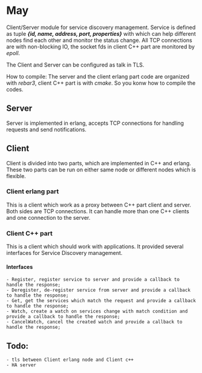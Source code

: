 # May

Client/Server module for service discovery management. Service is defined as tuple ***{id, name, address, port, properties}*** with which can help different nodes find each other and monitor the status change. All TCP connections are with non-blocking IO, the socket fds in client C++ part are monitored by *epoll*.

The Client and Server can be configured as talk in TLS.

How to compile:
The server and the client erlang part code are organized with *rebar3*, client C++ part is with *cmake*. So you konw how to compile the codes.

## Server
Server is implemented in erlang, accepts TCP connections for handling requests and send notifications.

## Client
Client is divided into two parts, which are implemented in C++ and erlang. These two parts can be run on either same node or different nodes which is flexible.

### Client erlang part
This is a client which work as a proxy between C++ part client and server. Both sides are TCP connections. It can handle more than one C++ clients and one connection to the server.

### Client C++ part
This is a client which should work with applications. It provided several interfaces for Service Discovery management.

#### Interfaces
    - Register, register service to server and provide a callback to handle the response;
    - Deregister, de-register service from server and provide a callback to handle the response;
    - Get, get the services which match the request and provide a callback to handle the response;
    - Watch, create a watch on services change with match condition and provide a callback to handle the response;
    - CancelWatch, cancel the created watch and provide a callback to handle the response;

Todo:
-----
    - tls between Client erlang node and Client c++
    - HA server
